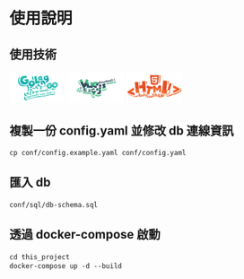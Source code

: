 # 使用說明

## 使用技術
<img src="/static/images/sourceImg/Golang.png" alt="Golang" width="100" /> <img src="/static/images/sourceImg/Vue.png" alt="Vue" width="100" /> <img src="/static/images/sourceImg/HTML.png" alt="HTML" width="100" />

## 複製一份 config.yaml 並修改 db 連線資訊
```
cp conf/config.example.yaml conf/config.yaml
```

## 匯入 db
```
conf/sql/db-schema.sql
```

## 透過 docker-compose 啟動
```
cd this_project
docker-compose up -d --build
```
